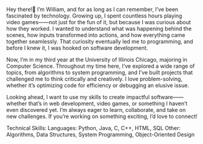 Hey there!👋 I’m William, and for as long as I can remember, I’ve been fascinated by technology. Growing up, I spent countless hours playing video games——not just for the fun of it, but because I was curious about how they worked. I wanted to understand what was happening behind the scenes, how inputs transformed into actions, and how everything came together seamlessly. That curiosity eventually led me to programming, and before I knew it, I was hooked on software development.

Now, I’m in my third year at the University of Illinois Chicago, majoring in Computer Science. Throughout my time here, I’ve explored a wide range of topics, from algorithms to system programming, and I’ve built projects that challenged me to think critically and creatively. I love problem-solving, whether it’s optimizing code for efficiency or debugging an elusive issue.

Looking ahead, I want to use my skills to create impactful software——whether that’s in web development, video games, or something I haven’t even discovered yet. I’m always eager to learn, collaborate, and take on new challenges. If you’re working on something exciting, I’d love to connect!

Technical Skills:
Languages: Python, Java, C, C++, HTML, SQL
Other: Algorithms, Data Structures, System Programming, Object-Oriented Design
